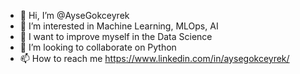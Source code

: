 - 👋 Hi, I’m @AyseGokceyrek
- 👀 I’m interested in Machine Learning, MLOps, AI
- 🌱 I want to improve myself in the Data Science
- 💞️ I’m looking to collaborate on Python
- 📫 How to reach me https://www.linkedin.com/in/aysegokceyrek/


<!---
AyseGokceyrek/AyseGokceyrek is a ✨ special ✨ repository because its `README.md` (this file) appears on your GitHub profile.
You can click the Preview link to take a look at your changes.
--->
